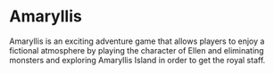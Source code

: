 # Amaryllis
Amaryllis is an exciting adventure game that allows players to enjoy a fictional atmosphere by playing the character of Ellen and eliminating monsters and exploring Amaryllis Island in order to get the royal staff.

